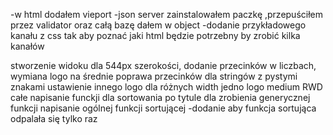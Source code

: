 -w html dodałem vieport
-json server zainstalowałem paczkę ,przepuściłem przez validator oraz całą bazę dałem w object
-dodanie przykładowego kanału z css tak aby poznać jaki html będzie potrzebny by zrobić kilka kanałów

stworzenie widoku dla 544px szerokości, dodanie przecinków w liczbach, 
wymiana logo na średnie 
poprawa przecinków dla stringów z pystymi znakami
ustawienie innego logo dla różnych width
jedno logo medium 
RWD całe
napisanie funckji dla sortowania po tytule dla zrobienia generycznej funkcji
napisanie ogólnej funkcji sortującej
-dodanie aby funkcja sortująca odpalała się tylko raz 